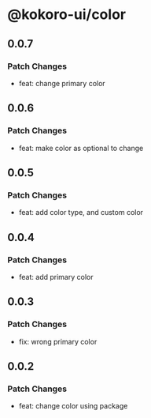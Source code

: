 # @kokoro-ui/color

## 0.0.7

### Patch Changes

- feat: change primary color

## 0.0.6

### Patch Changes

- feat: make color as optional to change

## 0.0.5

### Patch Changes

- feat: add color type, and custom color

## 0.0.4

### Patch Changes

- feat: add primary color

## 0.0.3

### Patch Changes

- fix: wrong primary color

## 0.0.2

### Patch Changes

- feat: change color using package
